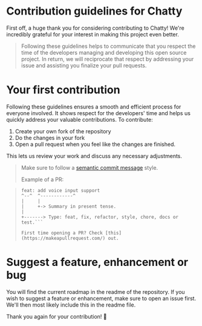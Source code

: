 # Contribution guidelines for Chatty

First off, a huge thank you for considering contributing to Chatty! We're incredibly grateful for your interest in making this project even better.

> Following these guidelines helps to communicate that you respect the time of the developers managing and developing this open source project. In return, we will reciprocate that respect by addressing your issue and assisting you finalize your pull requests.

# Your first contribution

Following these guidelines ensures a smooth and efficient process for everyone involved. It shows respect for the developers' time and helps us quickly address your valuable contributions. To contribute:

1. Create your own fork of the repository
2. Do the changes in your fork
3. Open a pull request when you feel like the changes are finished.

This lets us review your work and discuss any necessary adjustments.

> Make sure to follow a [semantic commit message](https://gist.github.com/joshbuchea/6f47e86d2510bce28f8e7f42ae84c716) style.
>
> Example of a PR:

> ```
> feat: add voice input support
> ^--^  ^------------^
> |     |
> |     +-> Summary in present tense.
> |
> +-------> Type: feat, fix, refactor, style, chore, docs or test.```
>
> First time opening a PR? Check [this](https://makeapullrequest.com/) out.

# Suggest a feature, enhancement or bug

You will find the current roadmap in the readme of the repository. If you wish to suggest a feature or enhancement, make sure to open an issue first. We'll then most likely include this in the readme file.

Thank you again for your contribution! 🎉
